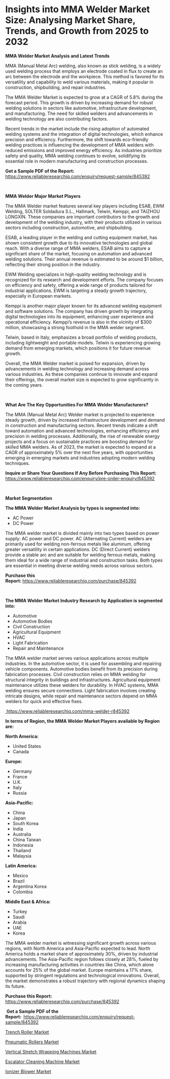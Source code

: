 <p><h1>Insights into MMA Welder Market Size: Analysing Market Share, Trends, and Growth from 2025 to 2032</h1></p><p><strong>MMA Welder Market Analysis and Latest Trends</strong></p>
<p><p>MMA (Manual Metal Arc) welding, also known as stick welding, is a widely used welding process that employs an electrode coated in flux to create an arc between the electrode and the workpiece. This method is favored for its versatility and capability to weld various materials, making it popular in construction, shipbuilding, and repair industries.</p><p>The MMA Welder Market is expected to grow at a CAGR of 5.8% during the forecast period. This growth is driven by increasing demand for robust welding solutions in sectors like automotive, infrastructure development, and manufacturing. The need for skilled welders and advancements in welding technology are also contributing factors. </p><p>Recent trends in the market include the rising adoption of automated welding systems and the integration of digital technologies, which enhance precision and efficiency. Furthermore, the shift towards eco-friendly welding practices is influencing the development of MMA welders with reduced emissions and improved energy efficiency. As industries prioritize safety and quality, MMA welding continues to evolve, solidifying its essential role in modern manufacturing and construction processes.</p></p>
<p><strong>Get a Sample PDF of the Report:&nbsp;</strong> <a href="https://www.reliableresearchiq.com/enquiry/request-sample/845392?utm_campaign=2276&utm_medium=2&utm_source=Github&utm_content=ia&utm_term=09042025&utm_id=mma-welder">https://www.reliableresearchiq.com/enquiry/request-sample/845392</a></p>
<p>&nbsp;</p>
<p><strong>MMA Welder Major Market Players</strong></p>
<p><p>The MMA Welder market features several key players including ESAB, EWM Welding, SOLTER Soldadura S.L., Hallmark, Telwin, Kemppi, and TAIZHOU LONGXIN. These companies are important contributors to the growth and development of the welding industry, with their products utilized in various sectors including construction, automotive, and shipbuilding.</p><p>ESAB, a leading player in the welding and cutting equipment market, has shown consistent growth due to its innovative technologies and global reach. With a diverse range of MMA welders, ESAB aims to capture a significant share of the market, focusing on automation and advanced welding solutions. Their annual revenue is estimated to be around $1 billion, reflecting their strong position in the industry.</p><p>EWM Welding specializes in high-quality welding technology and is recognized for its research and development efforts. The company focuses on efficiency and safety, offering a wide range of products tailored for industrial applications. EWM is targeting a steady growth trajectory, especially in European markets.</p><p>Kemppi is another major player known for its advanced welding equipment and software solutions. The company has driven growth by integrating digital technologies into its equipment, enhancing user experience and operational efficiency. Kemppi’s revenue is also in the vicinity of $300 million, showcasing a strong foothold in the MMA welder segment.</p><p>Telwin, based in Italy, emphasizes a broad portfolio of welding products, including lightweight and portable models. Telwin is experiencing growing demand from emerging markets, which positions it for future revenue growth.</p><p>Overall, the MMA Welder market is poised for expansion, driven by advancements in welding technology and increasing demand across various industries. As these companies continue to innovate and expand their offerings, the overall market size is expected to grow significantly in the coming years.</p></p>
<p>&nbsp;</p>
<p><strong>What Are The Key Opportunities For MMA Welder Manufacturers?</strong></p>
<p><p>The MMA (Manual Metal Arc) Welder market is projected to experience steady growth, driven by increased infrastructure development and demand in construction and manufacturing sectors. Recent trends indicate a shift toward automation and advanced technologies, enhancing efficiency and precision in welding processes. Additionally, the rise of renewable energy projects and a focus on sustainable practices are boosting demand for skilled MMA welders. As of 2023, the market is expected to expand at a CAGR of approximately 5% over the next five years, with opportunities emerging in emerging markets and industries adopting modern welding techniques.</p></p>
<p><strong>Inquire or Share Your Questions If Any Before Purchasing This Report:</strong> <a href="https://www.reliableresearchiq.com/enquiry/pre-order-enquiry/845392?utm_campaign=2276&utm_medium=2&utm_source=Github&utm_content=ia&utm_term=09042025&utm_id=mma-welder">https://www.reliableresearchiq.com/enquiry/pre-order-enquiry/845392</a></p>
<p>&nbsp;</p>
<p><strong>Market Segmentation</strong></p>
<p><strong>The MMA Welder Market Analysis by types is segmented into:</strong></p>
<p><ul><li>AC Power</li><li>DC Power</li></ul></p>
<p><p>The MMA welder market is divided mainly into two types based on power supply: AC power and DC power. AC (Alternating Current) welders are primarily used for welding non-ferrous metals like aluminum, offering greater versatility in certain applications. DC (Direct Current) welders provide a stable arc and are suitable for welding ferrous metals, making them ideal for a wide range of industrial and construction tasks. Both types are essential in meeting diverse welding needs across various sectors.</p></p>
<p><strong>Purchase this Report:&nbsp;</strong><a href="https://www.reliableresearchiq.com/purchase/845392?utm_campaign=2276&utm_medium=2&utm_source=Github&utm_content=ia&utm_term=09042025&utm_id=mma-welder">https://www.reliableresearchiq.com/purchase/845392</a></p>
<p>&nbsp;</p>
<p><strong>The MMA Welder Market Industry Research by Application is segmented into:</strong></p>
<p><ul><li>Automotive</li><li>Automotive Bodies</li><li>Civil Construction</li><li>Agricultural Equipment</li><li>HVAC</li><li>Light Fabrication</li><li>Repair and Maintenance</li></ul></p>
<p><p>The MMA welder market serves various applications across multiple industries. In the automotive sector, it is used for assembling and repairing vehicle components. Automotive bodies benefit from its precision during fabrication processes. Civil construction relies on MMA welding for structural integrity in buildings and infrastructures. Agricultural equipment maintenance utilizes these welders for durability. In HVAC systems, MMA welding ensures secure connections. Light fabrication involves creating intricate designs, while repair and maintenance sectors depend on MMA welders for quick and effective fixes.</p></p>
<p><a href="https://www.reliableresearchiq.com/mma-welder-r845392?utm_campaign=2276&utm_medium=2&utm_source=Github&utm_content=ia&utm_term=09042025&utm_id=mma-welder">&nbsp;https://www.reliableresearchiq.com/mma-welder-r845392</a></p>
<p><strong>In terms of Region, the MMA Welder Market Players available by Region are:</strong></p>
<p>
    <p> <strong> North America: </strong>
        <ul>
            <li>United States</li>
            <li>Canada</li>
        </ul>
        </p> 
    <p> <strong> Europe: </strong>
        <ul>
            <li>Germany</li>
            <li>France</li>
            <li>U.K.</li>
            <li>Italy</li>
            <li>Russia</li>
        </ul>
        </p> 
    <p> <strong> Asia-Pacific: </strong>
        <ul>
            <li>China</li>
            <li>Japan</li>
            <li>South Korea</li>
            <li>India</li>
            <li>Australia</li>
            <li>China Taiwan</li>
            <li>Indonesia</li>
            <li>Thailand</li>
            <li>Malaysia</li>
        </ul>
        </p> 
    <p> <strong> Latin America: </strong>
        <ul>
            <li>Mexico</li>
            <li>Brazil</li>
            <li>Argentina Korea</li>
            <li>Colombia</li>
        </ul>
        </p> 
    <p> <strong> Middle East & Africa: </strong>
        <ul>
            <li>Turkey</li>
            <li>Saudi</li>
            <li>Arabia</li>
            <li>UAE</li>
            <li>Korea</li>
        </ul>
    </p>
    </p>
<p><p>The MMA welder market is witnessing significant growth across various regions, with North America and Asia-Pacific expected to lead. North America holds a market share of approximately 30%, driven by industrial advancements. The Asia-Pacific region follows closely at 28%, fueled by increasing manufacturing activities in countries like China, which alone accounts for 25% of the global market. Europe maintains a 17% share, supported by stringent regulations and technological innovations. Overall, the market demonstrates a robust trajectory with regional dynamics shaping its future.</p></p>
<p><strong>Purchase this Report: </strong><a href="https://www.reliableresearchiq.com/purchase/845392?utm_campaign=2276&utm_medium=2&utm_source=Github&utm_content=ia&utm_term=09042025&utm_id=mma-welder">https://www.reliableresearchiq.com/purchase/845392</a></p>
<p>&nbsp;<strong>Get a Sample PDF of the Report:&nbsp;&nbsp;</strong><a href="https://www.reliableresearchiq.com/enquiry/request-sample/845392?utm_campaign=2276&utm_medium=2&utm_source=Github&utm_content=ia&utm_term=09042025&utm_id=mma-welder">https://www.reliableresearchiq.com/enquiry/request-sample/845392</a></p>
<p><strong></strong></p>
<p><p><a href="https://github.com/elhibacajka/Market-Research-Report-List-1/blob/main/trench-roller-market.md?utm_campaign=2276&utm_medium=2&utm_source=Github&utm_content=ia&utm_term=09042025&utm_id=mma-welder">Trench Roller Market</a></p><p><a href="https://github.com/drevertevell/Market-Research-Report-List-1/blob/main/pneumatic-rollers-market.md?utm_campaign=2276&utm_medium=2&utm_source=Github&utm_content=ia&utm_term=09042025&utm_id=mma-welder">Pneumatic Rollers Market</a></p><p><a href="https://github.com/jolashta/Market-Research-Report-List-1/blob/main/vertical-stretch-wrapping-machines-market.md?utm_campaign=2276&utm_medium=2&utm_source=Github&utm_content=ia&utm_term=09042025&utm_id=mma-welder">Vertical Stretch Wrapping Machines Market</a></p><p><a href="https://github.com/duskodazzi34/Market-Research-Report-List-1/blob/main/escalator-cleaning-machine-market.md?utm_campaign=2276&utm_medium=2&utm_source=Github&utm_content=ia&utm_term=09042025&utm_id=mma-welder">Escalator Cleaning Machine Market</a></p><p><a href="https://github.com/ienamoun/Market-Research-Report-List-1/blob/main/ionizer-blower-market.md?utm_campaign=2276&utm_medium=2&utm_source=Github&utm_content=ia&utm_term=09042025&utm_id=mma-welder">Ionizer Blower Market</a></p></p>